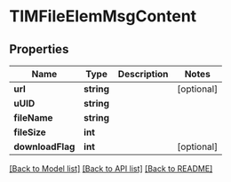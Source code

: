 # TIMFileElemMsgContent

## Properties
Name | Type | Description | Notes
------------ | ------------- | ------------- | -------------
**url** | **string** |  | [optional] 
**uUID** | **string** |  | 
**fileName** | **string** |  | 
**fileSize** | **int** |  | 
**downloadFlag** | **int** |  | [optional] 

[[Back to Model list]](../README.md#documentation-for-models) [[Back to API list]](../README.md#documentation-for-api-endpoints) [[Back to README]](../README.md)


